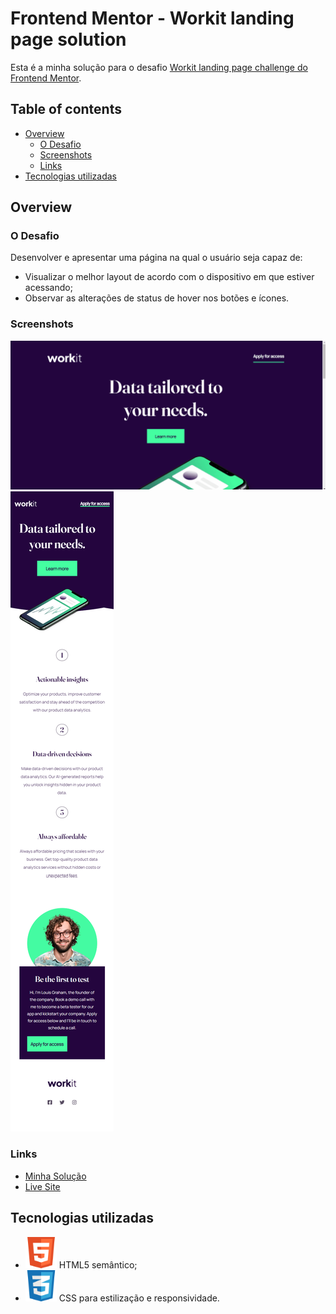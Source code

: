 # Frontend Mentor - Workit landing page solution

Esta é a minha solução para o desafio [Workit landing page challenge do Frontend Mentor](https://www.frontendmentor.io/challenges/workit-landing-page-2fYnyle5lu). 

## Table of contents

- [Overview](#overview)
  - [O Desafio](#o-desafio)
  - [Screenshots](#screenshots)
  - [Links](#links)
- [Tecnologias utilizadas](#tecnologias-utilizadas)

## Overview

### O Desafio

Desenvolver e apresentar uma página na qual o usuário seja capaz de:

- Visualizar o melhor layout de acordo com o dispositivo em que estiver acessando;
- Observar as alterações de status de hover nos botões e ícones.

### Screenshots

<img src="./assets/img/tela.gif" alt="GIF demonstrativo da tela" />

<img src="./assets/img/iPhone-XR-XS-Max-414x896.png" alt="Mobile Example Screenshot" />

### Links

- [Minha Solução](https://www.frontendmentor.io/solutions/workit-landing-page-responsive-with-html-and-css-6R59ABfAJ2)
- [Live Site](https://guihcastro.github.io/Frontend-Mentor-Workit-Landing-Page-Responsive/)

## Tecnologias utilizadas

- <img src="./assets/img/html-icon.png" alt="HTML5 Icon" width="50px" /> HTML5 semântico;
- <img src="./assets/img/css-icon.png" alt="CSS Icon" width="50px" /> CSS para estilização e responsividade.
